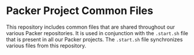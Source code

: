 # Packer Project Common Files

This repository includes common files that are shared throughout our various Packer repositories. It is used in conjunction with the `.start.sh` file that is present in all our Packer projects. The `.start.sh` file synchronizes various files from this repository.
